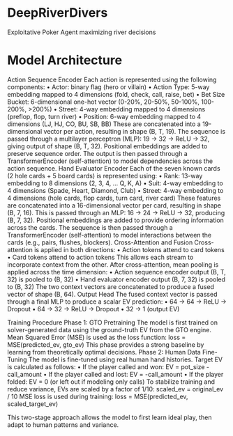 # DeepRiverDivers
Exploitative Poker Agent maximizing river decisions

# Model Architecture
Action Sequence Encoder
Each action is represented using the following components:
	•	Actor: binary flag (hero or villain)
	•	Action Type: 5-way embedding mapped to 4 dimensions (fold, check, call, raise, bet)
	•	Bet Size Bucket: 6-dimensional one-hot vector (0-20%, 20-50%, 50-100%, 100-200%, >200%)
	•	Street: 4-way embedding mapped to 4 dimensions (preflop, flop, turn river)
	•	Position: 6-way embedding mapped to 4 dimensions (LJ, HJ, CO, BU, SB, BB)
These are concatenated into a 19-dimensional vector per action, resulting in shape (B, T, 19). The sequence is passed through a multilayer perceptron (MLP): 19 → 32 → ReLU → 32, giving output of shape (B, T, 32). Positional embeddings are added to preserve sequence order. The output is then passed through a TransformerEncoder (self-attention) to model dependencies across the action sequence.
Hand Evaluator Encoder
Each of the seven known cards (2 hole cards + 5 board cards) is represented using:
	•	Rank: 13-way embedding to 8 dimensions (2, 3, 4, … Q, K, A)
	•	Suit: 4-way embedding to 4 dimensions (Spade, Heart, Diamond, Club)
	•	Street: 4-way embedding to 4 dimensions (hole cards, flop cards, turn card, river card)
These features are concatenated into a 16-dimensional vector per card, resulting in shape (B, 7, 16). This is passed through an MLP: 16 → 24 → ReLU → 32, producing (B, 7, 32). Positional embeddings are added to provide ordering information across the cards. The sequence is then passed through a TransformerEncoder (self-attention) to model interactions between the cards (e.g., pairs, flushes, blockers).
Cross-Attention and Fusion
Cross-attention is applied in both directions:
	•	Action tokens attend to card tokens
	•	Card tokens attend to action tokens
This allows each stream to incorporate context from the other. After cross-attention, mean pooling is applied across the time dimension:
	•	Action sequence encoder output (B, T, 32) is pooled to (B, 32)
	•	Hand evaluator encoder output (B, 7, 32) is pooled to (B, 32)
The two context vectors are concatenated to produce a fused vector of shape (B, 64).
Output Head
The fused context vector is passed through a final MLP to produce a scalar EV prediction:
	•	64 → 64 → ReLU → Dropout
	•	64 → 32 → ReLU → Dropout
	•	32 → 1 (output EV)

Training Procedure
Phase 1: GTO Pretraining
The model is first trained on solver-generated data using the ground-truth EV from the GTO engine. Mean Squared Error (MSE) is used as the loss function:
loss = MSE(predicted_ev, gto_ev)
This phase provides a strong baseline by learning from theoretically optimal decisions.
Phase 2: Human Data Fine-Tuning
The model is fine-tuned using real human hand histories. Target EV is calculated as follows:
	•	If the player called and won: EV = pot_size - call_amount
	•	If the player called and lost: EV = -call_amount
	•	If the player folded: EV = 0 (or left out if modeling only calls)
To stabilize training and reduce variance, EVs are scaled by a factor of 1/10:
scaled_ev = original_ev / 10
MSE loss is used during training:
loss = MSE(predicted_ev, scaled_target_ev)

This two-stage approach allows the model to first learn ideal play, then adapt to human patterns and variance. 
